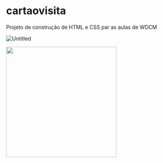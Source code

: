 # cartaovisita
Projeto de construção de HTML e CSS par as aulas de WDCM

![Untitled](https://github.com/miguelmurta/cartaovisita/assets/163120314/0d41a006-3ec0-461f-b596-15d07517fdaf)

<img src="https://github.com/miguelmurta/cartaovisita/assets/163120314/0d41a006-3ec0-461f-b596-15d07517fdaf" width="300" >
